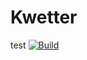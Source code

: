 # Kwetter
test
[![Build](https://github.com/tinusweber/Kwetter/actions/workflows/dotnet.yml/badge.svg?branch=main)](https://github.com/tinusweber/Kwetter/actions/workflows/dotnet.yml)
